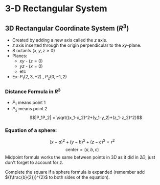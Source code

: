 # 3-D Rectangular System

## 3D Rectangular Coordinate System ($R^3$)
- Created by adding a new axis called the $z$ axis.
- $z$ axis inserted through the origin perpendicular to the $xy$-plane.
- 8 octants ($x, y, z \geq 0$)
- Planes:
	- $xy$ - ($z = 0$)
	- $yz$ - ($x = 0$)
	- etc
- Ex: $P_1 (2, 3, -2)$ , $P_2 (0, -1, 2)$

### Distance Formula in $R^3$
* $P_1$ means point 1
* $P_2$ means point 2
$$|P_1P_2| = \sqrt{(x_1-x_2)^2+(y_1-y_2)+(z_1-z_2)^2}$$

### Equation of a sphere:
$$(x-a)^2+(y-b)^2+(z-c)^2=r^2$$
$$\text{center}=(a,b,c)$$
Midpoint formula works the same between points in $3D$ as it did in $2D$, just don't forget to account for $z$.

Complete the square if a sphere formula is expanded (remember add ${(\frac{b}{2})}^{2}$ to both sides of the equation).